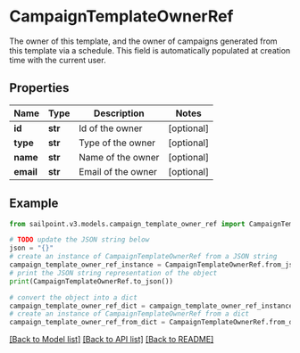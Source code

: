 # CampaignTemplateOwnerRef

The owner of this template, and the owner of campaigns generated from this template via a schedule. This field is automatically populated at creation time with the current user.

## Properties

Name | Type | Description | Notes
------------ | ------------- | ------------- | -------------
**id** | **str** | Id of the owner | [optional] 
**type** | **str** | Type of the owner | [optional] 
**name** | **str** | Name of the owner | [optional] 
**email** | **str** | Email of the owner | [optional] 

## Example

```python
from sailpoint.v3.models.campaign_template_owner_ref import CampaignTemplateOwnerRef

# TODO update the JSON string below
json = "{}"
# create an instance of CampaignTemplateOwnerRef from a JSON string
campaign_template_owner_ref_instance = CampaignTemplateOwnerRef.from_json(json)
# print the JSON string representation of the object
print(CampaignTemplateOwnerRef.to_json())

# convert the object into a dict
campaign_template_owner_ref_dict = campaign_template_owner_ref_instance.to_dict()
# create an instance of CampaignTemplateOwnerRef from a dict
campaign_template_owner_ref_from_dict = CampaignTemplateOwnerRef.from_dict(campaign_template_owner_ref_dict)
```
[[Back to Model list]](../README.md#documentation-for-models) [[Back to API list]](../README.md#documentation-for-api-endpoints) [[Back to README]](../README.md)


